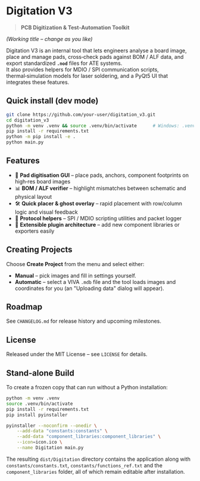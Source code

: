 
# Digitation V3

> **PCB Digitization & Test‑Automation Toolkit**

*(Working title – change as you like)*

Digitation V3 is an internal tool that lets engineers analyse a board image, place and manage pads, cross‑check pads against BOM / ALF data, and export standardized **`.nod`** files for ATE systems.  
It also provides helpers for MDIO / SPI communication scripts, thermal‑simulation models for laser soldering, and a PyQt5 UI that integrates these features.

## Quick install (dev mode)

```bash
git clone https://github.com/your-user/digitation_v3.git
cd digitation_v3
python -m venv .venv && source .venv/bin/activate      # Windows: .venv\Scripts\activate
pip install -r requirements.txt
python -m pip install -e .
python main.py
```

## Features

* 📸 **Pad digitisation GUI** – place pads, anchors, component footprints on high‑res board images  
* 📊 **BOM / ALF verifier** – highlight mismatches between schematic and physical layout  
* 🛠 **Quick placer & ghost overlay** – rapid placement with row/column logic and visual feedback  
* 🔌 **Protocol helpers** – SPI / MDIO scripting utilities and packet logger
* 🧰 **Extensible plugin architecture** – add new component libraries or exporters easily

## Creating Projects

Choose **Create Project** from the menu and select either:

* **Manual** – pick images and fill in settings yourself.
* **Automatic** – select a VIVA `.mdb` file and the tool loads images and coordinates for you (an "Uploading data" dialog will appear).

## Roadmap

See `CHANGELOG.md` for release history and upcoming milestones.

## License

Released under the MIT License – see `LICENSE` for details.

## Stand-alone Build

To create a frozen copy that can run without a Python installation:

```bash
python -m venv .venv
source .venv/bin/activate
pip install -r requirements.txt
pip install pyinstaller

pyinstaller --noconfirm --onedir \
    --add-data "constants:constants" \
    --add-data "component_libraries:component_libraries" \
    --icon=icon.ico \
    --name Digitation main.py
```

The resulting `dist/Digitation` directory contains the application along with
`constants/constants.txt`, `constants/functions_ref.txt` and the
`component_libraries` folder, all of which remain editable after installation.
